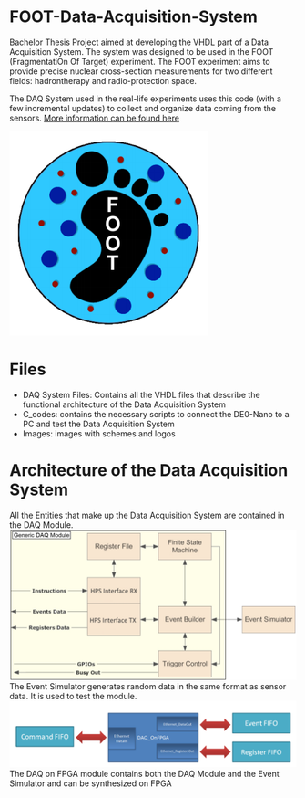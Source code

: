 # FOOT-Data-Acquisition-System

Bachelor Thesis Project aimed at developing the VHDL part of a Data Acquisition System. The system was designed to be used in the FOOT (FragmentatiOn Of Target) experiment.
The FOOT experiment aims to provide precise nuclear cross-section measurements for two different fields: hadrontherapy and radio-protection space. 

The DAQ System used in the real-life experiments uses this code (with a few incremental updates) to collect and organize data coming from the sensors. 
[More information can be found here](https://arxiv.org/pdf/2010.16251.pdf)

![FOOT](./Images/FOOT.png?raw=true)



# Files
* DAQ System Files: Contains all the VHDL files that describe the functional architecture of the Data Acquisition System
* C_codes: contains the necessary scripts to connect the DE0-Nano to a PC and test the Data Acquisition System
* Images: images with schemes and logos

# Architecture of the Data Acquisition System

All the Entities that make up the Data Acquisition System are contained in the DAQ Module.
![DAQ Module](./Images/DAQ_Module.png?raw=true)
The Event Simulator generates random data in the same format as sensor data. It is used to test the module.
![DAQ on FPGA](./Images/DAQ_on_FPGA.png?raw=true)
The DAQ on FPGA module contains both the DAQ Module and the Event Simulator and can be synthesized on FPGA
